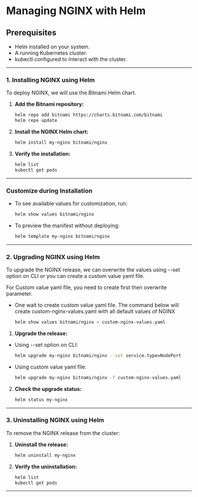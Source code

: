 # Managing NGINX with Helm

## Prerequisites

* Helm installed on your system.
* A running Kubernetes cluster.
* kubectl configured to interact with the cluster.

---

### 1. Installing NGINX using Helm

To deploy NGINX, we will use the Bitnami Helm chart.

1. **Add the Bitnami repository:**

   ```bash
   helm repo add bitnami https://charts.bitnami.com/bitnami
   helm repo update
   ```

2. **Install the NGINX Helm chart:**

   ```bash
   helm install my-nginx bitnami/nginx
   ```

3. **Verify the installation:**

   ```bash
   helm list
   kubectl get pods
   ```

---

### Customize during Installation

* To see available values for customization, run:

  ```bash
  helm show values bitnami/nginx
  ```
* To preview the manifest without deploying:

  ```bash
  helm template my-nginx bitnami/nginx
  ```

---

### 2. Upgrading NGINX using Helm

To upgrade the NGINX release, we can overwrite the values using --set option on CLI or you can create a custom value yaml file.

For Custom value yaml file, you need to create first then overwrite parameter.

* One wait to create custom value yaml file. The command below will create custom-nginx-values.yaml with all default values of NGINX

   ```bash
   helm show values bitnami/nginx > custom-nginx-values.yaml
   
   ```

1. **Upgrade the release:**

* Using --set option on CLI:

   ```bash
   helm upgrade my-nginx bitnami/nginx --set service.type=NodePort
   ```
* Using custom value yaml file:

   ```bash
   helm upgrade my-nginx bitnami/nginx -f custom-nginx-values.yaml
   
   ```

2. **Check the upgrade status:**

   ```bash
   helm status my-nginx
   ```

---

### 3. Uninstalling NGINX using Helm

To remove the NGINX release from the cluster:

1. **Uninstall the release:**

   ```bash
   helm uninstall my-nginx
   ```

2. **Verify the uninstallation:**

   ```bash
   helm list
   kubectl get pods
   ```

---



